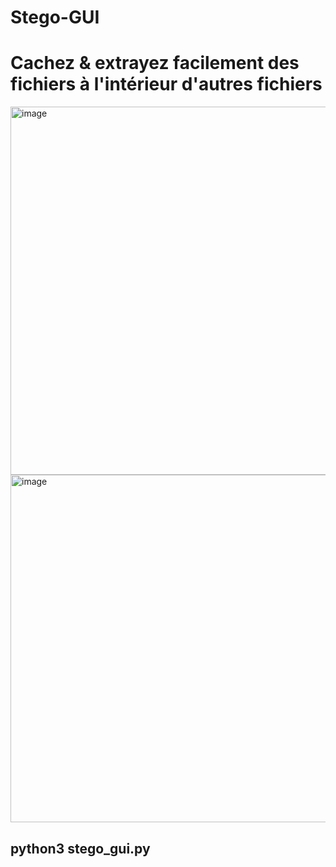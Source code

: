 # Stego-GUI
<h1>Cachez & extrayez facilement des fichiers à l'intérieur d'autres fichiers</h1>

<img width="744" height="589" alt="image" src="https://github.com/user-attachments/assets/3910a754-f15a-4b5a-ab42-fbfbedba693e" />
<img width="730" height="556" alt="image" src="https://github.com/user-attachments/assets/fbba72bd-8f71-462a-ac43-8b8fa5054280" />

<h2>python3 stego_gui.py</h2>
